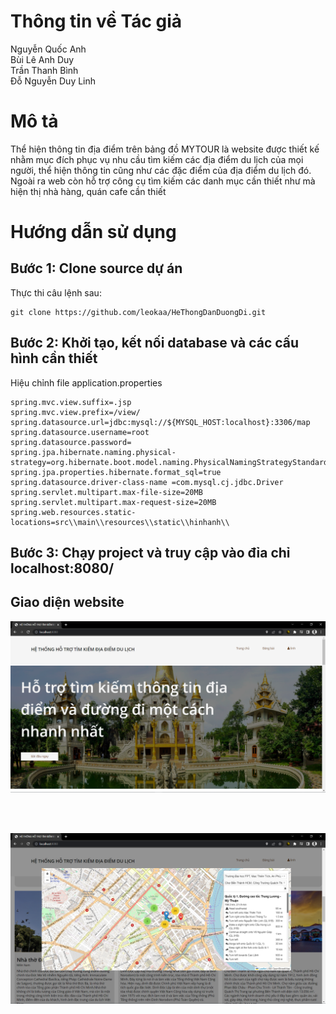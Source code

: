 # Thông tin về Tác giả
Nguyễn Quốc Anh <br>
Bùi Lê Anh Duy<br>
Trần Thanh Bình <br>
Đỗ Nguyễn Duy Linh

# Mô tả
Thể hiện thông tin địa điểm trên bảng đồ MYTOUR là website được thiết kế nhằm mục đích phục vụ nhu cầu tìm kiếm các địa điểm du lịch của mọi người, thể hiện thông tin cũng như các đặc điểm của địa điểm du lịch đó. Ngoài ra web còn hỗ trợ công cụ tìm kiếm các danh mục cần thiết như mà hiện thị nhà hàng, quán cafe cần thiết

# Hướng dẫn sử dụng
## Bước 1: Clone source dự án
Thực thi câu lệnh sau:
```
git clone https://github.com/leokaa/HeThongDanDuongDi.git
```

## Bước 2: Khởi tạo, kết nối database và các cấu hình cần thiết
Hiệu chỉnh file application.properties
```
spring.mvc.view.suffix=.jsp
spring.mvc.view.prefix=/view/
spring.datasource.url=jdbc:mysql://${MYSQL_HOST:localhost}:3306/map
spring.datasource.username=root
spring.datasource.password=
spring.jpa.hibernate.naming.physical-strategy=org.hibernate.boot.model.naming.PhysicalNamingStrategyStandardImpl
spring.jpa.properties.hibernate.format_sql=true
spring.datasource.driver-class-name =com.mysql.cj.jdbc.Driver
spring.servlet.multipart.max-file-size=20MB
spring.servlet.multipart.max-request-size=20MB
spring.web.resources.static-locations=src\\main\\resources\\static\\hinhanh\\
```

## Bước 3: Chạy project và truy cập vào đỉa chỉ localhost:8080/ 

## Giao diện website
<p align="center">
  <img src="src/main/webapp/resources/pictures/1.PNG" />
</p>
<br>
<br>
<p align="center">
  <img src="src/main/webapp/resources/pictures/2.PNG" />
</p>


